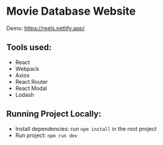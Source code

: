 # Movie Database Website

Demo: https://reels.netlify.app/

## Tools used:

- React
- Webpack
- Axios
- React Router
- React Modal
- Lodash

## Running Project Locally:

- Install dependencies: run `npm install` in the root project
- Run project: `npm run dev`
